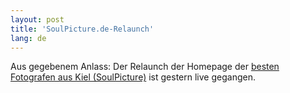 ```yaml
---
layout: post
title: 'SoulPicture.de-Relaunch'
lang: de
---
```


Aus gegebenem Anlass: Der Relaunch der Homepage der
[besten Fotografen aus Kiel (SoulPicture)](http://soulpicture.de) ist gestern live
gegangen.

